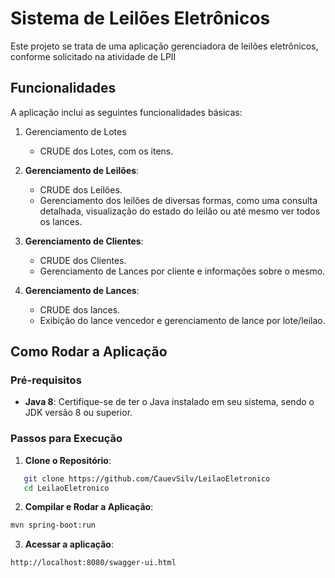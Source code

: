 # Sistema de Leilões Eletrônicos

Este projeto se trata de uma aplicação gerenciadora de leilões eletrônicos, conforme solicitado na atividade de LPII

## Funcionalidades

A aplicação inclui as seguintes funcionalidades básicas:

1. Gerenciamento de Lotes
   - CRUDE dos Lotes, com os itens.
2. **Gerenciamento de Leilões**:
   - CRUDE dos Leilões.
   - Gerenciamento dos leilões de diversas formas, como uma consulta detalhada, visualização do estado do leilão
   ou até mesmo ver todos os lances.

3. **Gerenciamento de Clientes**:
   - CRUDE dos Clientes.
   - Gerenciamento de Lances por cliente e informações sobre o mesmo.

4. **Gerenciamento de Lances**:
   - CRUDE dos lances.
   - Exibição do lance vencedor e gerenciamento de lance por lote/leilao.

## Como Rodar a Aplicação

### Pré-requisitos

- **Java 8**: Certifique-se de ter o Java instalado em seu sistema, sendo o JDK versão 8 ou superior.

### Passos para Execução

1. **Clone o Repositório**:
```bash
   git clone https://github.com/CauevSilv/LeilaoEletronico
   cd LeilaoEletronico
```
2. **Compilar e Rodar a Aplicação**:
```bash
mvn spring-boot:run
```
3. **Acessar a aplicação**:
```bash
http://localhost:8080/swagger-ui.html
```
   
